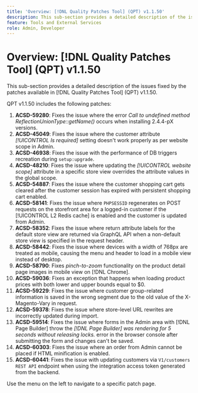 ```yaml
---
title: 'Overview: [!DNL Quality Patches Tool] (QPT) v1.1.50'
description: This sub-section provides a detailed description of the issues fixed by the patches available in [!DNL Quality Patches Tool] (QPT) v1.1.50.
feature: Tools and External Services
role: Admin, Developer
---
```

# Overview: [!DNL Quality Patches Tool] (QPT) v1.1.50

This sub-section provides a detailed description of the issues fixed by the patches available in [!DNL Quality Patches Tool] (QPT) v1.1.50.

QPT v1.1.50 includes the following patches:

1. **ACSD-59280**: Fixes the issue where the error *Call to undefined method ReflectionUnionType::getName()* occurs when installing 2.4.4-pX versions.
1. **ACSD-45049**: Fixes the issue where the customer attribute *[!UICONTROL Is required]* setting doesn't work properly as per website scope in Admin.
1. **ACSD-46938**: Fixes the issue with the performance of DB triggers recreation during `setup:upgrade`.
1. **ACSD-48210**: Fixes the issue where updating the *[!UICONTROL website scope]* attribute in a specific store view overrides the attribute values in the global scope.
1. **ACSD-54887**: Fixes the issue where the customer shopping cart gets cleared after the customer session has expired with persistent shopping cart enabled.
1. **ACSD-58141**: Fixes the issue where `PHPSESSID` regenerates on POST requests on the storefront area for a logged-in customer if the [!UICONTROL L2 Redis cache] is enabled and the customer is updated from Admin.
1. **ACSD-58352**: Fixes the issue where return attribute labels for the default store view are returned via GraphQL API when a non-default store view is specified in the request header.
1. **ACSD-58442**: Fixes the issue where devices with a width of 768px are treated as mobile, causing the menu and header to load in a mobile view instead of desktop.
1. **ACSD-58790**: Fixes *pinch-to-zoom* functionality on the product detail page images in mobile view on [!DNL Chrome].
1. **ACSD-59036**: Fixes an exception that happens when loading product prices with both lower and upper bounds equal to $0.
1. **ACSD-59229**: Fixes the issue where customer group-related information is saved in the wrong segment due to the old value of the X-Magento-Vary in request.
1. **ACSD-59378**: Fixes the issue where store-level URL rewrites are incorrectly updated during import.
1. **ACSD-59514**: Fixes the issue where forms in the Admin area with [!DNL Page Builder] throw the *[!DNL Page Builder] was rendering for 5 seconds without releasing locks.* error in the browser console after submitting the form and changes can't be saved.
1. **ACSD-60303**: Fixes the issue where an order from Admin cannot be placed if HTML minification is enabled.
1. **ACSD-60441**: Fixes the issue with updating customers via `V1/customers REST API` endpoint when using the integration access token generated from the backend.

Use the menu on the left to navigate to a specific patch page.

